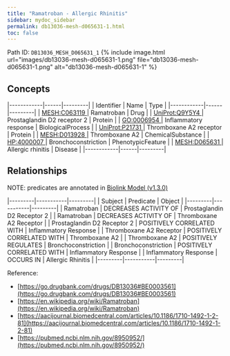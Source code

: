 ```yaml
---
title: "Ramatroban - Allergic Rhinitis"
sidebar: mydoc_sidebar
permalink: db13036-mesh-d065631-1.html
toc: false 
---
```



Path ID: `DB13036_MESH_D065631_1`
{% include image.html url="images/db13036-mesh-d065631-1.png" file="db13036-mesh-d065631-1.png" alt="db13036-mesh-d065631-1" %}

## Concepts

|------------|------|---------|
| Identifier | Name | Type    |
|------------|------|---------|
| <a href="https://identifiers.org/MESH:C063119">MESH:C063119 </a> | Ramatroban | Drug |
| <a href="https://identifiers.org/UniProt:Q9Y5Y4">UniProt:Q9Y5Y4 </a> | Prostaglandin D2 receptor 2 | Protein |
| <a href="https://identifiers.org/GO:0006954">GO:0006954 </a> | Inflammatory response | BiologicalProcess |
| <a href="https://identifiers.org/UniProt:P21731">UniProt:P21731 </a> | Thromboxane A2 receptor | Protein |
| <a href="https://identifiers.org/MESH:D013928">MESH:D013928 </a> | Thromboxane A2 | ChemicalSubstance |
| <a href="https://identifiers.org/HP:4000007">HP:4000007 </a> | Bronchoconstriction | PhenotypicFeature |
| <a href="https://identifiers.org/MESH:D065631">MESH:D065631 </a> | Allergic rhinitis | Disease |
|------------|------|---------|

## Relationships


NOTE: predicates are annotated in <a href="https://github.com/biolink/biolink-model/releases/tag/v1.3.0">Biolink Model (v1.3.0)</a>

|---------|-----------|---------|
| Subject | Predicate | Object  |
|---------|-----------|---------|
| Ramatroban | DECREASES ACTIVITY OF | Prostaglandin D2 Receptor 2 |
| Ramatroban | DECREASES ACTIVITY OF | Thromboxane A2 Receptor |
| Prostaglandin D2 Receptor 2 | POSITIVELY CORRELATED WITH | Inflammatory Response |
| Thromboxane A2 Receptor | POSITIVELY CORRELATED WITH | Thromboxane A2 |
| Thromboxane A2 | POSITIVELY REGULATES | Bronchoconstriction |
| Bronchoconstriction | POSITIVELY CORRELATED WITH | Inflammatory Response |
| Inflammatory Response | OCCURS IN | Allergic Rhinitis |
|---------|-----------|---------|

Reference: 
  - [https://go.drugbank.com/drugs/DB13036#BE0003561](https://go.drugbank.com/drugs/DB13036#BE0003561)
  - [https://en.wikipedia.org/wiki/Ramatroban](https://en.wikipedia.org/wiki/Ramatroban)
  - [https://aacijournal.biomedcentral.com/articles/10.1186/1710-1492-1-2-81](https://aacijournal.biomedcentral.com/articles/10.1186/1710-1492-1-2-81)
  - [https://pubmed.ncbi.nlm.nih.gov/8950952/](https://pubmed.ncbi.nlm.nih.gov/8950952/)
